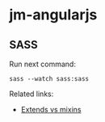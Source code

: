 # jm-angularjs

## SASS

Run next command:

    sass --watch sass:sass

Related links:

- [Extends vs mixins](https://medium.com/stories-from-the-keen/when-to-use-extends-vs-mixins-in-sass-b09d55abd53)